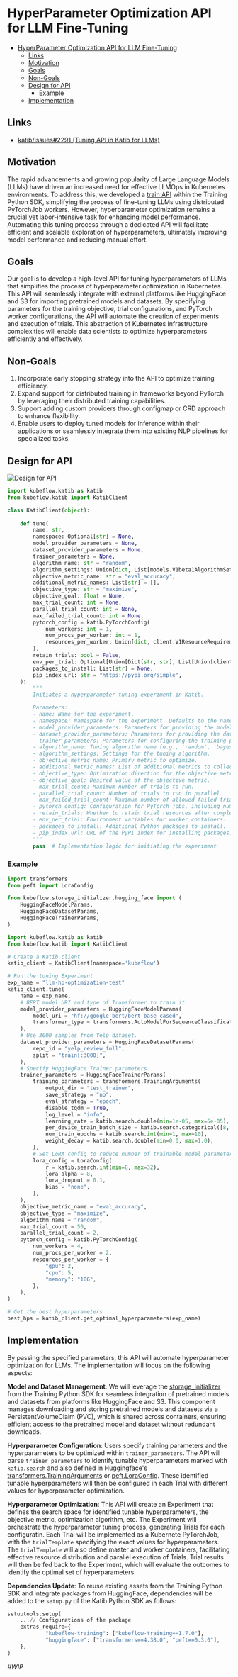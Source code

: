 # HyperParameter Optimization API for LLM Fine-Tuning

- [HyperParameter Optimization API for LLM Fine-Tuning](#hyperparameter-optimization-api-for-llm-fine-tuning)
  * [Links](#links)
  * [Motivation](#motivation)
  * [Goals](#goals)
  * [Non-Goals](#non-goals)
  * [Design for API](#design-for-api)
    + [Example](#example)
  * [Implementation](#implementation)

## Links

- [katib/issues#2291 (Tuning API in Katib for LLMs)](https://github.com/kubeflow/katib/issues/2291)

## Motivation

The rapid advancements and growing popularity of Large Language Models (LLMs) have driven an increased need for effective LLMOps in Kubernetes environments. To address this, we developed a [train API](https://www.kubeflow.org/docs/components/training/user-guides/fine-tuning/) within the Training Python SDK, simplifying the process of fine-tuning LLMs using distributed PyTorchJob workers. However, hyperparameter optimization remains a crucial yet labor-intensive task for enhancing model performance. Automating this tuning process through a dedicated API will facilitate efficient and scalable exploration of hyperparameters, ultimately improving model performance and reducing manual effort.

## Goals

Our goal is to develop a high-level API for tuning hyperparameters of LLMs that simplifies the process of hyperparameter optimization in Kubernetes. This API will seamlessly integrate with external platforms like HuggingFace and S3 for importing pretrained models and datasets. By specifying parameters for the training objective, trial configurations, and PyTorch worker configurations, the API will automate the creation of experiments and execution of trials. This abstraction of Kubernetes infrastructure complexities will enable data scientists to optimize hyperparameters efficiently and effectively.

## Non-Goals

1. Incorporate early stopping strategy into the API to optimize training efficiency.
2. Expand support for distributed training in frameworks beyond PyTorch by leveraging their distributed training capabilities.
3. Support adding custom providers through configmap or CRD approach to enhance flexibility.
4. Enable users to deploy tuned models for inference within their applications or seamlessly integrate them into existing NLP pipelines for specialized tasks.

## Design for API

![Design for API](images/design_api.jpg)

```python
import kubeflow.katib as katib
from kubeflow.katib import KatibClient

class KatibClient(object):
	
	def tune(
		name: str, 
		namespace: Optional[str] = None,
		model_provider_parameters = None,
		dataset_provider_parameters = None,
		trainer_parameters = None,
		algorithm_name: str = "random",
		algorithm_settings: Union[dict, List[models.V1beta1AlgorithmSetting], None] = None,
		objective_metric_name: str = "eval_accuracy",
		additional_metric_names: List[str] = [],
		objective_type: str = "maximize",
		objective_goal: float = None,
		max_trial_count: int = None,
		parallel_trial_count: int = None,
		max_failed_trial_count: int = None,
		pytorch_config = katib.PyTorchConfig(
			num_workers: int = 1,
			num_procs_per_worker: int = 1,
			resources_per_worker: Union[dict, client.V1ResourceRequirements, None] = None,
		),
		retain_trials: bool = False,
		env_per_trial: Optional[Union[Dict[str, str], List[Union[client.V1EnvVar, client.V1EnvFromSource]]]] = None,
		packages_to_install: List[str] = None,
		pip_index_url: str = "https://pypi.org/simple",
	):
		"""
        Initiates a hyperparameter tuning experiment in Katib.

        Parameters:
        - name: Name for the experiment.
		- namespace: Namespace for the experiment. Defaults to the namespace of the 'KatibClient' object.
		- model_provider_parameters: Parameters for providing the model. Compatible with model providers like HuggingFace.
    	- dataset_provider_parameters: Parameters for providing the dataset. Compatible with dataset providers like HuggingFace or S3.
    	- trainer_parameters: Parameters for configuring the training process, including settings for hyperparameters search space.
		- algorithm_name: Tuning algorithm name (e.g., 'random', 'bayesian').
		- algorithm_settings: Settings for the tuning algorithm.
        - objective_metric_name: Primary metric to optimize.
		- additional_metric_names: List of additional metrics to collect.
        - objective_type: Optimization direction for the objective metric, "minimize" or "maximize".
		- objective_goal: Desired value of the objective metric.
        - max_trial_count: Maximum number of trials to run.
        - parallel_trial_count: Number of trials to run in parallel.
		- max_failed_trial_count: Maximum number of allowed failed trials.
		- pytorch_config: Configuration for PyTorch jobs, including number of workers, processes per worker and resources per worker.
        - retain_trials: Whether to retain trial resources after completion.
		- env_per_trial: Environment variables for worker containers.
        - packages_to_install: Additional Python packages to install.
        - pip_index_url: URL of the PyPI index for installing packages.
        """
        pass  # Implementation logic for initiating the experiment
```

### Example

```python
import transformers
from peft import LoraConfig

from kubeflow.storage_initializer.hugging_face import (
	HuggingFaceModelParams,
	HuggingFaceDatasetParams,
	HuggingFaceTrainerParams,
)

import kubeflow.katib as katib
from kubeflow.katib import KatibClient

# Create a Katib client
katib_client = KatibClient(namespace='kubeflow')

# Run the tuning Experiment
exp_name = "llm-hp-optimization-test"
katib_client.tune(
	name = exp_name,
	# BERT model URI and type of Transformer to train it.
	model_provider_parameters = HuggingFaceModelParams(
		model_uri = "hf://google-bert/bert-base-cased",
		transformer_type = transformers.AutoModelForSequenceClassification,
	),
	# Use 3000 samples from Yelp dataset.
	dataset_provider_parameters = HuggingFaceDatasetParams(
		repo_id = "yelp_review_full",
		split = "train[:3000]",
	),
	# Specify HuggingFace Trainer parameters.
	trainer_parameters = HuggingFaceTrainerParams(
		training_parameters = transformers.TrainingArguments(
			output_dir = "test_trainer",
			save_strategy = "no",
			eval_strategy = "epoch",
			disable_tqdm = True,
			log_level = "info",
			learning_rate = katib.search.double(min=1e-05, max=5e-05),
			per_device_train_batch_size = katib.search.categorical([8, 16, 32]),
			num_train_epochs = katib.search.int(min=1, max=10),
			weight_decay = katib.search.double(min=0.0, max=1.0),
		),
		# Set LoRA config to reduce number of trainable model parameters.
		lora_config = LoraConfig(
			r = katib.search.int(min=8, max=32),
			lora_alpha = 8,
			lora_dropout = 0.1,
			bias = "none",
		),
	),	
	objective_metric_name = "eval_accuracy", 
	objective_type = "maximize", 
	algorithm_name = "random",
	max_trial_count = 50,
	parallel_trial_count = 2,
	pytorch_config = katib.PyTorchConfig(
		num_workers = 4,
		num_procs_per_worker = 2,
		resources_per_worker = {
			"gpu": 2,
			"cpu": 5,
			"memory": "10G",
		},
	),
)

# Get the best hyperparameters
best_hps = katib_client.get_optimal_hyperparameters(exp_name)
```

## Implementation

By passing the specified parameters, this API will automate hyperparameter optimization for LLMs. The implementation will focus on the following aspects:

**Model and Dataset Management**: We will leverage the [storage_initializer](https://github.com/kubeflow/training-operator/tree/master/sdk/python/kubeflow/storage_initializer) from the Training Python SDK for seamless integration of pretrained models and datasets from platforms like HuggingFace and S3. This component manages downloading and storing pretrained models and datasets via a PersistentVolumeClaim (PVC), which is shared across containers, ensuring efficient access to the pretrained model and dataset without redundant downloads.

**Hyperparameter Configuration**: Users specify training parameters and the hyperparameters to be optimized within `trainer_parameters`. The API will parse `trainer_parameters` to identify tunable hyperparameters marked with `katib.search` and also defined in Huggingface's [transformers.TrainingArguments](https://huggingface.co/docs/transformers/en/main_classes/trainer#transformers.TrainingArguments) or [peft.LoraConfig](https://huggingface.co/docs/peft/en/package_reference/lora#peft.LoraConfig). These identified tunable hyperparameters will then be configured in each Trial with different values for hyperparameter optimization.

**Hyperparameter Optimization**: This API will create an Experiment that defines the search space for identified tunable hyperparameters, the objective metric, optimization algorithm, etc. The Experiment will orchestrate the hyperparameter tuning process, generating Trials for each configuratin. Each Trial will be implemented as a Kubernete PyTorchJob, with the `trialTemplate` specifying the exact values for hyperparameters. The `trialTemplate` will also define master and worker containers, facilitating effective resource distribution and parallel execution of Trials. Trial results will then be fed back to the Experiment, which will evaluate the outcomes to identify the optimal set of hyperparameters.

 **Dependencies Update**: To reuse existing assets from the Training Python SDK and integrate packages from HuggingFace, dependencies will be added to the `setup.py` of the Katib Python SDK as follows:

```python
setuptools.setup(
	...// Configurations of the package
	extras_require={
			"kubeflow-training": ["kubeflow-training==1.7.0"],
			"huggingface": ["transformers==4.38.0", "peft==0.3.0"],
	},
)
```

_#WIP_